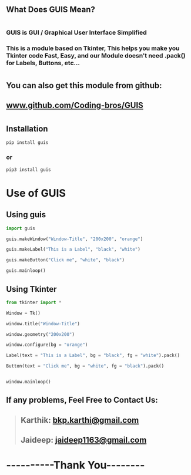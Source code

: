 ## What Does GUIS Mean?
#

### GUIS is **GUI / Graphical User Interface Simplified**

### This is a module based on Tkinter, This helps you make you Tkinter code **Fast, Easy**, and our **Module doesn't need .pack() for Labels, Buttons, etc...**
#
## **You can also get this module from github:**
 ## www.github.com/Coding-bros/GUIS
 #

## **Installation**

```python
pip install guis
```
### or

```python
pip3 install guis
```
#


# Use of GUIS

## Using guis

```python
import guis

guis.makeWindow("Window-Title", "200x200", "orange")

guis.makeLabel("This is a Label", "black", "white")

guis.makeButton("Click me", "white", "black")

guis.mainloop()
```

## Using Tkinter

```python
from tkinter import *

Window = Tk()

window.title("Window-Title")

window.geometry("200x200")

window.configure(bg = "orange")

Label(text = "This is a Label", bg = "black", fg = "white").pack()

Button(text = "Click me", bg = "white", fg = "black").pack()


window.mainloop()
```

## **If any problems, Feel Free to Contact Us:**
> ## Karthik: bkp.karthi@gmail.com
> ## Jaideep: jaideep1163@gmail.com

# ----------Thank You--------
